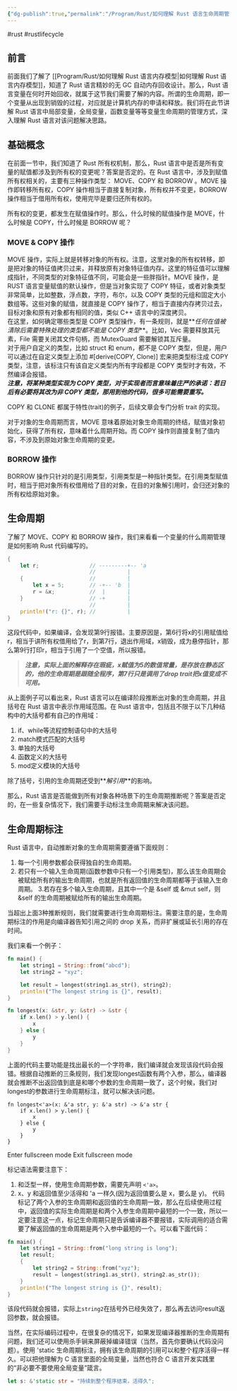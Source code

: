 ```yaml
---
{"dg-publish":true,"permalink":"/Program/Rust/如何理解 Rust 语言生命周期管理/","noteIcon":""}
---
```


#rust #rustlifecycle
## 前言

前面我们了解了 [[Program/Rust/如何理解 Rust 语言内存模型\|如何理解 Rust 语言内存模型]]，知道了 Rust 语言精妙的无 GC 自动内存回收设计。那么，Rust 语言变量在何时开始回收，就属于这节我们需要了解的内容。所谓的生命周期，即一个变量从出现到销毁的过程，对应就是计算机内存的申请和释放。我们将在此节讲解 Rust 语言中局部变量，全局变量，函数变量等等变量生命周期的管理方式，深入理解 Rust 语言对该问题解决思路。

## 基础概念

在前面一节中，我们知道了 Rust 所有权机制，那么，Rust 语言中是否是所有变量的赋值都涉及到所有权的变更呢？答案是否定的。在 Rust 语言中，涉及到赋值所有权相关的，主要有三种操作类型： MOVE、COPY 和 BORROW 。MOVE 操作即转移所有权，COPY 操作相当于直接复制对象，所有权并不变更，BORROW 操作相当于借用所有权，使用完毕是要归还所有权的。

所有权的变更，都发生在赋值操作时。那么，什么时候的赋值操作是 MOVE，什么时候是 COPY，什么时候是 BORROW 呢？

### [](#move-amp-copy-%E6%93%8D%E4%BD%9C)MOVE & COPY 操作

MOVE 操作，实际上就是转移对象的所有权。注意，这里对象的所有权转移，即是把对象的特征值拷贝过来，并释放原有对象特征值内存。这里的特征值可以理解成指针，不同类型的对象特征值不同，可能会是一些胖指针。MOVE 操作，是 RUST 语言变量赋值的默认操作，但是当对象实现了 COPY 特征，或者对象类型非常简单，比如整数，浮点数，字符，布尔，以及 COPY 类型的元组和固定大小数组等。这些对象的赋值，就直接是 COPY 操作了，相当于直接内存拷贝过去，目标对象和原有对象都有相同的值，类似 C++ 语言中的深度拷贝。  
在这里，如何确定哪些类型是 COPY 类型操作，有一条规则，就是**_任何在值被清除后需要特殊处理的类型都不能是 COPY 类型_**。比如，Vec 需要释放其元素，File 需要关闭其文件句柄，而 MutexGuard 需要解锁其互斥量。  
对于用户自定义的类型，比如 struct 和 enum，都不是 COPY 类型，但是，用户可以通过在自定义类型上添加 #\[derive(COPY, Clone)\] 宏来把类型标注成 COPY 类型，注意，该标注只有该自定义类型内所有字段都是 COPY 类型时才有效，不然编译会报错。  
**_注意，将某种类型实现为 COPY 类型，对于实现者而言意味着庄严的承诺：若日后有必要将其改为非 COPY 类型，那用到他的代码，很多可能需要重写。_**

COPY 和 CLONE 都属于特性(trait)的例子，后续文章会专门分析 trait 的实现。

对于对象的生命周期而言，MOVE 意味着原始对象生命周期的终结，赋值对象初始化，获得了所有权，意味着什么周期开始。而 COPY 操作则直接复制了值内容，不涉及到原始对象生命周期的变更。

### [](#borrow-%E6%93%8D%E4%BD%9C)BORROW 操作

BORROW 操作只针对的是引用类型，引用类型是一种指针类型。在引用类型赋值时，相当于把对象所有权借用给了目的对象，在目的对象解引用时，会归还对象的所有权给原始对象。

## 生命周期


了解了 MOVE、COPY 和 BORROW 操作，我们来看看一个变量的什么周期管理是如何影响 Rust 代码编写的。  

```rust
{
    let r;                // ---------+-- 'a
                          //          |
    {                     //          |
        let x = 5;        // -+-- 'b  |
        r = &x;           //  |       |
    }                     // -+       |
                          //          |
    println!("r: {}", r); //          |
} 
```


这段代码中，如果编译，会发现第9行报错。主要原因是，第6行将x的引用赋值给r，相当于讲所有权借用给了r，到第7行，退出作用域，x销毁，成为悬停指针，那么第9行打印r，相当于引用了一个空值，所以报错。

> **_注意，实际上面的解释存在瑕疵，x赋值为5的数值常量，是存放在静态区的，他的生命周期是跟随全程序，第7行只是调用了drop trait把x值变成不可用。_**

从上面例子可以看出来，Rust 语言可以在编译阶段推断出对象的生命周期，并且括号在 Rust 语言中表示作用域范围。在 Rust 语言中，包括且不限于以下几种结构中的大括号都有自己的作用域：

1.  if、while等流程控制语句中的大括号
2.  match模式匹配的大括号
3.  单独的大括号
4.  函数定义的大括号
5.  mod定义模块的大括号

除了括号，引用的生命周期还受到**_解引用_**的影响。

那么，Rust 语言是否能做到所有对象各种场景下的生命周期推断呢？答案是否定的，在一些复杂情况下，我们需要手动标注生命周期来解决该问题。

## 生命周期标注

Rust 语言中，自动推断对象的生命周期需要遵循下面规则：

1.  每一个引用参数都会获得独自的生命周期。
2.  若只有一个输入生命周期(函数参数中只有一个引用类型)，那么该生命周期会被赋给所有的输出生命周期，也就是所有返回值的生命周期都等于该输入生命周期。 3.若存在多个输入生命周期，且其中一个是 &self 或 &mut self，则 &self 的生命周期被赋给所有的输出生命周期。

当超出上面3种推断规则，我们就需要进行生命周期标注。需要注意的是，生命周期标注的作用是向编译器告知引用之间的 drop 关系，而非扩展或延长引用的存在时间。

我们来看一个例子：  

```rust
fn main() {
    let string1 = String::from("abcd");
    let string2 = "xyz";

    let result = longest(string1.as_str(), string2);
    println!("The longest string is {}", result);
}

fn longest(x: &str, y: &str) -> &str {
    if x.len() > y.len() {
        x
    } else {
        y
    }
} 
```


上面的代码主要功能是找出最长的一个字符串，我们编译就会发现该段代码会报错。根据自动推断的三条规则，我们发现longest函数有两个入参，那么，编译器就会推断不出返回值到底是和哪个参数的生命周期一致了，这个时候，我们对longest的参数进行生命周期标注，就可以解决该问题。  

```
fn longest<'a>(x: &'a str, y: &'a str) -> &'a str {
    if x.len() > y.len() {
        x
    } else {
        y
    }
} 
```

Enter fullscreen mode Exit fullscreen mode

标记语法需要注意下：

1.  和泛型一样，使用生命周期参数，需要先声明 `<'a>`。
2.  x、y 和返回值至少活得和 'a 一样久(因为返回值要么是 x，要么是 y)。 代码标记了两个入参的生命周期和返回值的生命周期一致，那么在后续使用过程中，返回值的实际生命周期是和两个入参生命周期中最短的一个一致，所以一定要注意这一点，标记生命周期只是告诉编译器不要报错，实际调用的适合需要了解返回值的生命周期是两个入参中最短的一个。可以看下面代码：

```rust
fn main() {
    let string1 = String::from("long string is long");
    let result;
    {
        let string2 = String::from("xyz");
        result = longest(string1.as_str(), string2.as_str());
    }
    println!("The longest string is {}", result);
} 
```


该段代码就会报错，实际上`string2`在括号外已经失效了，那么再去访问result返回参数，就会报错。

当然，在实际编码过程中，在很复杂的情况下，如果发现编译器推断的生命周期有问题，我们还可以使用杀手锏来屏蔽掉编译错误（当然，首先你要确认代码没问题）。使用 'static 生命周期标注，拥有该生命周期的引用可以和整个程序活得一样久。可以把他理解为 C 语言里面的全局变量，当然也符合 C 语言开发实践里的“非必要不要使用全局变量”箴言。  

```rust
let s: &'static str = "持续到整个程序结束，活得久"; 
```
